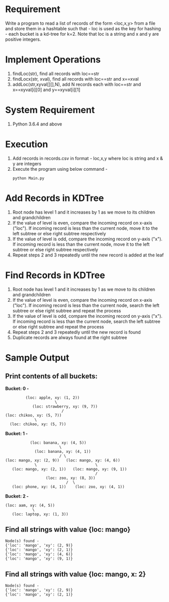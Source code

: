 # Requirement
Write a program to read a list of records of the form <loc,x,y>  from  a file and store them in a hashtable such that -  loc is used as the key for hashing - each bucket is a kd-tree for k=2. Note that loc is a string and x and y are positive integers.

# Implement Operations 
1. findLoc(str), find all records with loc==str 
2. findLocx(str, xval), find all records with loc==str and x==xval  
3. addLoc(str,xyval[][],N), add N records each with loc==str and x==xyval[i][0] and y==xyval[i][1]

# System Requirement
1. Python 3.6.4 and above

# Execution
1. Add records in records.csv in format - loc,x,y where loc is string and x & y are integers
2. Execute the program using below command - 
    ```
    python Main.py
    ```

# Add Records in KDTree
1. Root node has level 1 and it increases by 1 as we move to its children and grandchildren
2. If the value of level is even, compare the incoming record on x-axis ("loc"). If incoming record is less than the current node, move it to the left subtree or else right subtree respectively
3. If the value of level is odd, compare the incoming record on y-axis ("x"). If incoming record is less than the current node, move it to the left subtree or else right subtree respectively
4. Repeat steps 2 and 3 repeatedly until the new record is added at the leaf 

# Find Records in KDTree
1. Root node has level 1 and it increases by 1 as we move to its children and grandchildren
2. If the value of level is even, compare the incoming record on x-axis ("loc"). If incoming record is less than the current node, search the left subtree or else right subtree and repeat the process
3. If the value of level is odd, compare the incoming record on y-axis ("x"). If incoming record is less than the current node, search the left subtree or else right subtree and repeat the process
4. Repeat steps 2 and 3 repeatedly until the new record is found
5. Duplicate records are always found at the right subtree

# Sample Output

## Print contents of all buckets:
**Bucket: 0 -**
```
         (loc: apple, xy: (1, 2))        
                      \
            (loc: strawberry, xy: (9, 7))
                         /
(loc: chikoo, xy: (5, 7))
             \
  (loc: chikoo, xy: (5, 7))
```

**Bucket: 1 -**
```
           (loc: banana, xy: (4, 5))
                        \
             (loc: banana, xy: (4, 1))
                        / \
(loc: mango, xy: (2, 9))   (loc: mango, xy: (4, 6))
             \                          \
   (loc: mango, xy: (2, 1))   (loc: mango, xy: (9, 1))
                                        /
                  (loc: zoo, xy: (8, 3))
                           /  \
   (loc: phone, xy: (4, 1))    (loc: zoo, xy: (4, 1))
```

**Bucket: 2 -**
```
(loc: aam, xy: (4, 5))
            \
   (loc: laptop, xy: (1, 3))
```

## Find all strings with value {loc: mango}
```
Node(s) found -
{'loc': 'mango', 'xy': (2, 9)}
{'loc': 'mango', 'xy': (2, 1)}
{'loc': 'mango', 'xy': (4, 6)}
{'loc': 'mango', 'xy': (9, 1)}
```

## Find all strings with value {loc: mango, x: 2}
```
Node(s) found -
{'loc': 'mango', 'xy': (2, 9)}
{'loc': 'mango', 'xy': (2, 1)}
```
